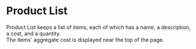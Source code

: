 # Product List

Product List keeps a list of items, each of which has a name, a description, a cost, and a quantity.  
The items' aggregate cost is displayed near the top of the page.
